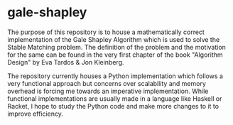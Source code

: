 # gale-shapley
The purpose of this repository is to house a mathematically correct implementation of the Gale Shapley Algorithm which is used to solve the Stable Matching problem. The definition of the problem and the motivation for the same can be found in the very first chapter of the book "Algorithm Design" by Eva Tardos & Jon Kleinberg. 

The repository currently houses a Python implementation which follows a very functional approach but concerns over scalability and memory overhead is forcing me towards an imperative implementation. 
While functional implementations are usually made in a language like Haskell or Racket, I hope to study the Python code and make more changes to it to improve efficiency.
